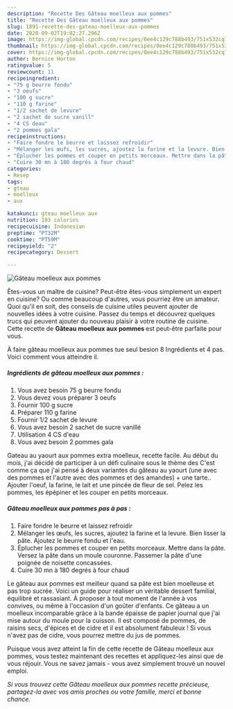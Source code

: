 ```yaml
---
description: "Recette Des Gâteau moelleux aux pommes"
title: "Recette Des Gâteau moelleux aux pommes"
slug: 1891-recette-des-gateau-moelleux-aux-pommes
date: 2020-09-02T19:02:27.296Z
image: https://img-global.cpcdn.com/recipes/0ee4c129c788b493/751x532cq70/gateau-moelleux-aux-pommes-photo-principale-de-la-recette.jpg
thumbnail: https://img-global.cpcdn.com/recipes/0ee4c129c788b493/751x532cq70/gateau-moelleux-aux-pommes-photo-principale-de-la-recette.jpg
cover: https://img-global.cpcdn.com/recipes/0ee4c129c788b493/751x532cq70/gateau-moelleux-aux-pommes-photo-principale-de-la-recette.jpg
author: Bernice Horton
ratingvalue: 5
reviewcount: 11
recipeingredient:
- "75 g beurre fondu"
- "3 oeufs"
- "100 g sucre"
- "110 g farine"
- "1/2 sachet de levure"
- "2 sachet de sucre vanill"
- "4 CS deau"
- "2 pommes gala"
recipeinstructions:
- "Faire fondre le beurre et laissez refroidir"
- "Mélanger les œufs, les sucres, ajoutez la farine et la levure. Bien lisser la pâte. Ajoutez le beurre fondu et l&#39;eau."
- "Éplucher les pommes et couper en petits morceaux. Mettre dans la pâte. Versez la pâte dans un moule couronne. Passemer la pâte d&#39;une poignée de noisette concassées."
- "Cuire 30 mn à 180 degrés à four chaud"
categories:
- Resep
tags:
- gteau
- moelleux
- aux

katakunci: gteau moelleux aux 
nutrition: 193 calories
recipecuisine: Indonesian
preptime: "PT32M"
cooktime: "PT59M"
recipeyield: "2"
recipecategory: Dessert

---
```



![Gâteau moelleux aux pommes](https://img-global.cpcdn.com/recipes/0ee4c129c788b493/751x532cq70/gateau-moelleux-aux-pommes-photo-principale-de-la-recette.jpg)

Êtes-vous un maître de cuisine? Peut-être êtes-vous simplement un expert en cuisine? Ou comme beaucoup d'autres, vous pourriez être un amateur. Quoi qu'il en soit, des conseils de cuisine utiles peuvent ajouter de nouvelles idées à votre cuisine. Passez du temps et découvrez quelques trucs qui peuvent ajouter du nouveau plaisir à votre routine de cuisine. Cette recette de <strong> Gâteau moelleux aux pommes </strong> est peut-être parfaite pour vous.

<!--inarticleads1-->

À faire gâteau moelleux aux pommes tue seul besion 8 Ingrédients et 4 pas. Voici comment vous atteindre il.

##### Ingrédients de gâteau moelleux aux pommes :

1. Vous avez besoin 75 g beurre fondu
1. Vous devez vous préparer 3 oeufs
1. Fournir 100 g sucre
1. Préparer 110 g farine
1. Fournir 1/2 sachet de levure
1. Vous avez besoin 2 sachet de sucre vanillé
1. Utilisation 4 CS d&#39;eau
1. Vous avez besoin 2 pommes gala


Gateau au yaourt aux pommes extra moelleux, recette facile. Au début du mois, j&#39;ai décidé de participer à un défi culinaire sous le thème des C&#39;est comme ça que j&#39;ai pensé à deux variantes du gâteau au yaourt (une avec des pommes et l&#39;autre avec des pommes et des amandes) + une tarte.. Ajouter l&#39;oeuf, la farine, le lait et une pincée de fleur de sel. Pelez les pommes, les épépiner et les couper en petits morceaux. 

<!--inarticleads2-->

##### Gâteau moelleux aux pommes pas à pas :

1. Faire fondre le beurre et laissez refroidir
1. Mélanger les œufs, les sucres, ajoutez la farine et la levure. Bien lisser la pâte. Ajoutez le beurre fondu et l&#39;eau.
1. Éplucher les pommes et couper en petits morceaux. Mettre dans la pâte. Versez la pâte dans un moule couronne. Passemer la pâte d&#39;une poignée de noisette concassées.
1. Cuire 30 mn à 180 degrés à four chaud


Le gâteau aux pommes est meilleur quand sa pâte est bien moelleuse et pas trop sucrée. Voici un guide pour réaliser un véritable dessert familial, équilibré et rassasiant. À proposer à tout moment de l&#39;année à vos convives, ou même à l&#39;occasion d&#39;un goûter d&#39;enfants. Ce gâteau a un moelleux incomparable grâce à la bande épaisse de papier journal que j&#39;ai mise autour du moule pour la cuisson. Il est composé de pommes, de raisins secs, d&#39;épices et de cidre et il est absolument fabuleux ! Si vous n&#39;avez pas de cidre, vous pourrez mettre du jus de pommes. 

<!--inarticleads1-->

<p>
Puisque vous avez atteint la fin de cette recette de Gâteau moelleux aux pommes, vous testez maintenant des recettes et appliquez-les ainsi que de vous réjouir. Vous ne savez jamais - vous avez simplement trouvé un nouvel emploi.
</p>

<p>
<i>Si vous trouvez cette Gâteau moelleux aux pommes recette précieuse, partagez-la avec vos amis proches ou votre famille, merci et bonne chance.</i>
</p>

